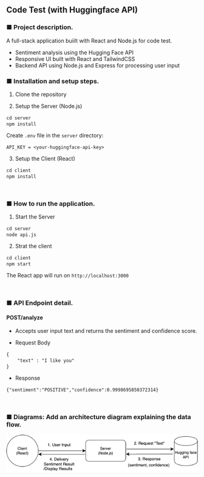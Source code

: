 ## Code Test (with Huggingface API)

### ■ Project description. <br>

A full-stack application buiilt with React and Node.js for code test.

- Sentiment analysis using the Hugging Face API
- Responsive UI built with React and TailwindCSS
- Backend API using Node.js and Express for processing user input <br>


### ■ Installation and setup steps. 

1. Clone the repository

2. Setup the Server (Node.js)

```
cd server
npm install
```

Create `.env` file in the `server` directory:
```
API_KEY = <your-huggingface-api-key>
```

3. Setup the Client (React)
```
cd client
npm install
```

<br>

### ■ How to run the application.  

1. Start the Server
```
cd server
node api.js
```

2. Strat the client 
```
cd client
npm start
```
The React app will run on `http://localhost:3000`

<br>

### ■ API Endpoint detail. 

#### POST/analyze

- Accepts user input text and returns the sentiment and confidence score.

- Request Body
```
{
    "text" : "I like you"
}
```

- Response 
```
{"sentiment":"POSITIVE","confidence":0.9998695850372314}
```
<br>

### ■ Diagrams: Add an architecture diagram explaining the data flow.

![Data flow](client/public/diagram.png)
